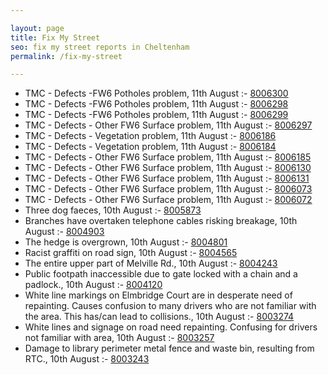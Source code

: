 ```yaml
---

layout: page
title: Fix My Street
seo: fix my street reports in Cheltenham
permalink: /fix-my-street

---
```


<!-- fix_marker starts -->

- TMC - Defects -FW6 Potholes problem, 11th August :- [8006300](https://www.fixmystreet.com/report/8006300)
- TMC - Defects -FW6 Potholes problem, 11th August :- [8006298](https://www.fixmystreet.com/report/8006298)
- TMC - Defects -FW6 Potholes problem, 11th August :- [8006299](https://www.fixmystreet.com/report/8006299)
- TMC - Defects - Other FW6  Surface problem, 11th August :- [8006297](https://www.fixmystreet.com/report/8006297)
- TMC - Defects - Vegetation problem, 11th August :- [8006186](https://www.fixmystreet.com/report/8006186)
- TMC - Defects - Vegetation problem, 11th August :- [8006184](https://www.fixmystreet.com/report/8006184)
- TMC - Defects - Other FW6  Surface problem, 11th August :- [8006185](https://www.fixmystreet.com/report/8006185)
- TMC - Defects - Other FW6  Surface problem, 11th August :- [8006130](https://www.fixmystreet.com/report/8006130)
- TMC - Defects - Other FW6  Surface problem, 11th August :- [8006131](https://www.fixmystreet.com/report/8006131)
- TMC - Defects - Other FW6  Surface problem, 11th August :- [8006073](https://www.fixmystreet.com/report/8006073)
- TMC - Defects - Other FW6  Surface problem, 11th August :- [8006072](https://www.fixmystreet.com/report/8006072)
- Three dog faeces, 10th August :- [8005873](https://www.fixmystreet.com/report/8005873)
- Branches have overtaken telephone cables risking breakage, 10th August :- [8004903](https://www.fixmystreet.com/report/8004903)
- The hedge is overgrown, 10th August :- [8004801](https://www.fixmystreet.com/report/8004801)
- Racist graffiti on road sign, 10th August :- [8004565](https://www.fixmystreet.com/report/8004565)
- The entire upper part of Melville Rd., 10th August :- [8004243](https://www.fixmystreet.com/report/8004243)
- Public footpath inaccessible due to gate locked with a chain and a padlock., 10th August :- [8004120](https://www.fixmystreet.com/report/8004120)
- White line markings on Elmbridge Court are in desperate need of repainting. Causes confusion to many drivers who are not familiar with the area. This has/can lead to collisions., 10th August :- [8003274](https://www.fixmystreet.com/report/8003274)
- White lines and signage on road need repainting. Confusing for drivers not familiar with area, 10th August :- [8003257](https://www.fixmystreet.com/report/8003257)
- Damage to library perimeter metal fence and waste bin, resulting from RTC., 10th August :- [8003243](https://www.fixmystreet.com/report/8003243)

<!-- fix_marker ends -->